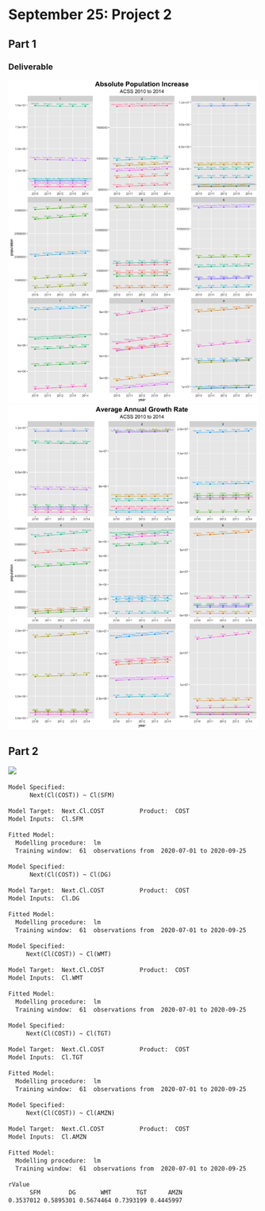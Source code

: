 # September 25: Project 2
## Part 1
### Deliverable
![](abspopinc.png)
![](avggrowth.png)
## Part 2
![](stocks_relationship.png)

    Model Specified: 
          Next(Cl(COST)) ~ Cl(SFM) 

    Model Target:  Next.Cl.COST 		 Product:  COST 
    Model Inputs:  Cl.SFM 

    Fitted Model: 
      Modelling procedure:  lm 
      Training window:  61  observations from  2020-07-01 to 2020-09-25

    Model Specified: 
          Next(Cl(COST)) ~ Cl(DG) 

    Model Target:  Next.Cl.COST 		 Product:  COST 
    Model Inputs:  Cl.DG 

    Fitted Model: 
      Modelling procedure:  lm 
      Training window:  61  observations from  2020-07-01 to 2020-09-25

    Model Specified: 
         Next(Cl(COST)) ~ Cl(WMT) 

    Model Target:  Next.Cl.COST 		 Product:  COST 
    Model Inputs:  Cl.WMT 

    Fitted Model: 
      Modelling procedure:  lm 
      Training window:  61  observations from  2020-07-01 to 2020-09-25

    Model Specified: 
         Next(Cl(COST)) ~ Cl(TGT) 

    Model Target:  Next.Cl.COST 		 Product:  COST 
    Model Inputs:  Cl.TGT 

    Fitted Model: 
      Modelling procedure:  lm 
      Training window:  61  observations from  2020-07-01 to 2020-09-25

    Model Specified: 
         Next(Cl(COST)) ~ Cl(AMZN) 

    Model Target:  Next.Cl.COST 		 Product:  COST 
    Model Inputs:  Cl.AMZN 

    Fitted Model: 
      Modelling procedure:  lm 
      Training window:  61  observations from  2020-07-01 to 2020-09-25

    rValue
          SFM        DG       WMT       TGT      AMZN 
    0.3537012 0.5895301 0.5674464 0.7393199 0.4445997 
